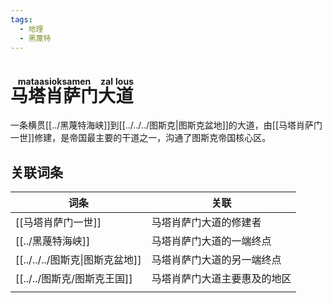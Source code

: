 ```yaml
---
tags:
  - 地理
  - 黑蔑特
---
```

# <ruby>马塔肖萨门<rt>mataasioksamen</rt></ruby><ruby>大<rt>zal</rt></ruby><ruby>道<rt>lous</rt></ruby>

一条横贯[[../黑蔑特海峡]]到[[../../../图斯克|图斯克盆地]]的大道，由[[马塔肖萨门一世]]修建，是帝国最主要的干道之一，沟通了图斯克帝国核心区。

## 关联词条

| 词条             | 关联             |
| -------------- | -------------- |
| [[马塔肖萨门一世]]    | 马塔肖萨门大道的修建者    |
| [[../黑蔑特海峡]]      | 马塔肖萨门大道的一端终点   |
| [[../../../图斯克\|图斯克盆地]] | 马塔肖萨门大道的另一端终点  |
| [[../../图斯克/图斯克王国]]      | 马塔肖萨门大道主要惠及的地区 |
|                |                |
